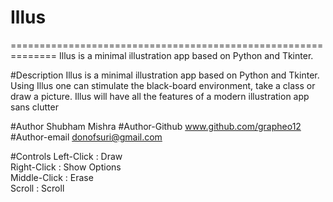 # Illus
==============================================================
Illus is a minimal illustration app based on Python and Tkinter. 


#Description
Illus is a minimal illustration app based on Python and Tkinter. Using Illus one can stimulate the black-board environment, take a class or draw a picture. Illus will have all the features of a modern illustration app sans clutter


#Author
Shubham Mishra
#Author-Github
www.github.com/grapheo12
#Author-email
donofsuri@gmail.com



#Controls
Left-Click  :   Draw  
Right-Click :   Show Options  
Middle-Click    :   Erase  
Scroll  :   Scroll

